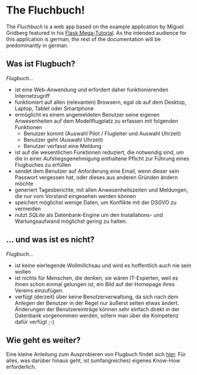 # The Fluchbuch!

The _Fluchbuch_ is a web app based on the example application by Miguel Gridberg featured in his [Flask Mega-Tutorial](https://blog.miguelgrinberg.com/post/the-flask-mega-tutorial-part-i-hello-world). As the intended audience for this application is german, the rest of the documentation will be predominantly in german.

## Was ist Flugbuch?
_Flugbuch_...
* ist eine Web-Anwendung und erfordert daher funktionierenden Internetzugriff
* funktioniert auf allen (relevanten) Browsern, egal ob auf dem Desktop, Laptop, Tablet oder Smartphone
* ermöglicht es einem angemeldeten Benutzer seine eigenen Anwesenheiten auf dem Modellflugplatz zu erfassen mit folgenden Funktionen
  * Benutzer kommt (Auswahl Pilot / Flugleiter und Auswahl Uhrzeit)
  * Benutzer geht (Auswahl Uhrzeit)
  * Benutzer verfasst eine Meldung
* ist auf die wesentlichen Funktionen reduziert, die notwendig sind, um die in einer Aufstiegsgenehmigung enthaltene Pflicht zur Führung eines Flugbuches zu erfüllen
* sendet dem Benutzer auf Anforderung eine Email, wenn dieser sein Passwort vergessen hat, oder dieses aus anderen Gründen ändern möchte
* generiert Tagesberichte, mit allen Anwesenheitszeiten und Meldungen, die nur vom Vorstand eingesehen werden können
* speichert möglichst wenige Daten, um Konflikte mit der DSGVO zu vermeiden
* nutzt _SQLite_ als Datenbank-Engine um den Installations- und Wartungsaufwand möglichst gering zu halten.

## ... und was ist es nicht?
_Flugbuch_...
* ist keine eierlegende Wollmillchsau und wird es hoffentlich auch nie sein wollen
* ist nichts für Menschen, die denken, sie wären IT-Experten, weil es ihnen schon einmal gelungen ist, ein Bild auf der Homepage ihres Vereins einzufügen.
* verfügt (derzeit) über keine Benutzerverwaltung, da sich nach dem Anlegen der Benutzer in der Regel nur äußerst selten etwas ändert. Änderungen der Benutzereinträge können sehr einfach direkt in der Datenbank vorgenommen werden, sofern man über die Kompetenz dafür verfügt ;-)

## Wie geht es weiter?
Eine kleine Anleitung zum Ausprobieren von Flugbuch findet sich [hier](deployment/runDockerContainer.md). Für alles, was darüber hinaus geht, ist (umfangreiches) eigenes Know-How erforderlich.
